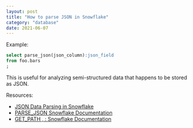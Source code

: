 ```yaml
---
layout: post
title: "How to parse JSON in Snowflake"
category: "database"
date: 2021-06-07
---
```


Example:

```sql
select parse_json(json_column):json_field
from foo.bars
;
```

This is useful for analyzing semi-structured data that happens to be stored as JSON.

Resources:

- [JSON Data Parsing in Snowflake](https://community.snowflake.com/s/article/json-data-parsing-in-snowflake)
- [PARSE_JSON  Snowflake Documentation](https://docs.snowflake.com/en/sql-reference/functions/parse_json.html)
- [GET_PATH , :  Snowflake Documentation](https://docs.snowflake.com/en/sql-reference/functions/get_path.html)
